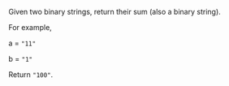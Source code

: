 Given two binary strings, return their sum (also a binary string).

For example,

a = `"11"`

b = `"1"`

Return `"100"`.